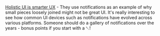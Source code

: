 <!--
.. title: Canonical design blog on Holistic UI
.. date: 2012/03/30 12:29
.. slug: canonical-design-blog-on-where-small-pieces-loosely-joined-needs-some-tweaking
.. link:
.. description:
.. tags: links, canonical, design, notifications, pinboard-links, unix
-->


[Holistic UI is smarter UX](http://design.canonical.com/2012/03/holistic-ui-is-smarter-ux/) - They use notifications as an example of why small pieces loosely joined might not be great UI. It's really interesting to see how common UI devices such as notifications have evolved across various platforms. Someone should do a gallery of notifications over the years - bonus points if you start with a ␇!
